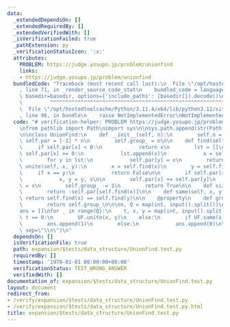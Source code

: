 ```yaml
---
data:
  _extendedDependsOn: []
  _extendedRequiredBy: []
  _extendedVerifiedWith: []
  _isVerificationFailed: true
  _pathExtension: py
  _verificationStatusIcon: ':x:'
  attributes:
    PROBLEM: https://judge.yosupo.jp/problem/unionfind
    links:
    - https://judge.yosupo.jp/problem/unionfind
  bundledCode: "Traceback (most recent call last):\n  File \"/opt/hostedtoolcache/Python/3.11.4/x64/lib/python3.11/site-packages/onlinejudge_verify/documentation/build.py\"\
    , line 71, in _render_source_code_stat\n    bundled_code = language.bundle(stat.path,\
    \ basedir=basedir, options={'include_paths': [basedir]}).decode()\n          \
    \         ^^^^^^^^^^^^^^^^^^^^^^^^^^^^^^^^^^^^^^^^^^^^^^^^^^^^^^^^^^^^^^^^^^^^^^^^^^^^^^^^^\n\
    \  File \"/opt/hostedtoolcache/Python/3.11.4/x64/lib/python3.11/site-packages/onlinejudge_verify/languages/python.py\"\
    , line 96, in bundle\n    raise NotImplementedError\nNotImplementedError\n"
  code: "# verification-helper: PROBLEM https://judge.yosupo.jp/problem/unionfind\n\
    \nfrom pathlib import Path\nimport sys\n\nsys.path.append(str(Path(__file__).resolve().parent.parent.parent.parent))\n\
    \n\nclass UnionFind:\n    def __init__(self, n):\n        self.n = n\n       \
    \ self.par = [-1] * n\n        self.group_ = n\n\n    def find(self, x):\n   \
    \     if self.par[x] < 0:\n            return x\n        lst = []\n        while\
    \ self.par[x] >= 0:\n            lst.append(x)\n            x = self.par[x]\n\
    \        for y in lst:\n            self.par[y] = x\n        return x\n\n    def\
    \ unite(self, x, y):\n        x = self.find(x)\n        y = self.find(y)\n   \
    \     if x == y:\n            return False\n\n        if self.par[x] > self.par[y]:\n\
    \            x, y = y, x\n\n        self.par[x] += self.par[y]\n        self.par[y]\
    \ = x\n        self.group_ -= 1\n        return True\n\n    def size(self, x):\n\
    \        return -self.par[self.find(x)]\n\n    def same(self, x, y):\n       \
    \ return self.find(x) == self.find(y)\n\n    @property\n    def group(self):\n\
    \        return self.group_\n\n\nn, Q = map(int, input().split())\nUF = UnionFind(n)\n\
    ans = []\nfor _ in range(Q):\n    t, x, y = map(int, input().split())\n    if\
    \ t == 0:\n        UF.unite(x, y)\n    else:\n        if UF.same(x, y):\n    \
    \        ans.append(1)\n        else:\n            ans.append(0)\n\nprint(*ans,\
    \ sep=\"\\n\")\n"
  dependsOn: []
  isVerificationFile: true
  path: expansion/$tests/data_structure/UnionFind.test.py
  requiredBy: []
  timestamp: '1970-01-01 00:00:00+00:00'
  verificationStatus: TEST_WRONG_ANSWER
  verifiedWith: []
documentation_of: expansion/$tests/data_structure/UnionFind.test.py
layout: document
redirect_from:
- /verify/expansion/$tests/data_structure/UnionFind.test.py
- /verify/expansion/$tests/data_structure/UnionFind.test.py.html
title: expansion/$tests/data_structure/UnionFind.test.py
---
```

